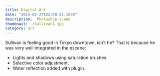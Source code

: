 ```yaml
---
title: Digital Art
date: "2015-05-27T22:40:32.169Z"
description:  Photoshop scene
thumbnail: ./Sullivan1.jpg
category: art
---
```


Sullivan is feeling good in Tokyo downtown, isn't he?
That is because he was very well integrated in the escene:
- Lights and shadows using saturation brushes.
- Selective color adjustment.
- Water reflection added with plugin.
